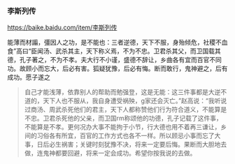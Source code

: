 ### 李斯列传
https://baike.baidu.com/item/李斯列传

能薄而材譾，彊因人之功，是不能也：三者逆德，天下不服，身殆倾危，社稷不血食”高曰“臣闻汤、武杀其主，天下称义焉，不为不忠。卫君杀其父，而卫国载其德，孔子著之，不为不孝。夫大行不小谨，盛德不辞让，乡曲各有宜而百官不同功。故顾小而忘大，后必有害。狐疑犹豫，后必有悔。断而敢行，鬼神避之，后有成功。愿子遂之
>自己才能浅薄，依靠别人的帮助而勉强登，这是无能：这三件事都是大逆不道的，天下人也不服从，我自身遭受祸殃，g家还会灭亡。”赵高说：“我听说过商汤、周武杀死他们的君主，天下人都称赞他们行为符合道义，不能算是不忠。卫君杀死他的父亲，而卫国rm称颂他的功德，孔子记载了这件事，不能算是不孝。更何况办大事不能拘于小节，行大德也用不着再三谦让，乡间的习俗各有所宜，百官的工作方式也各不一样。所以顾忌小事而忘了大事，日后必生祸害；关键时刻犹豫不决，将来一定要后悔。果断而大胆地去做，连鬼神都要回避，将来一定会成功。希望你按我说的去做。
